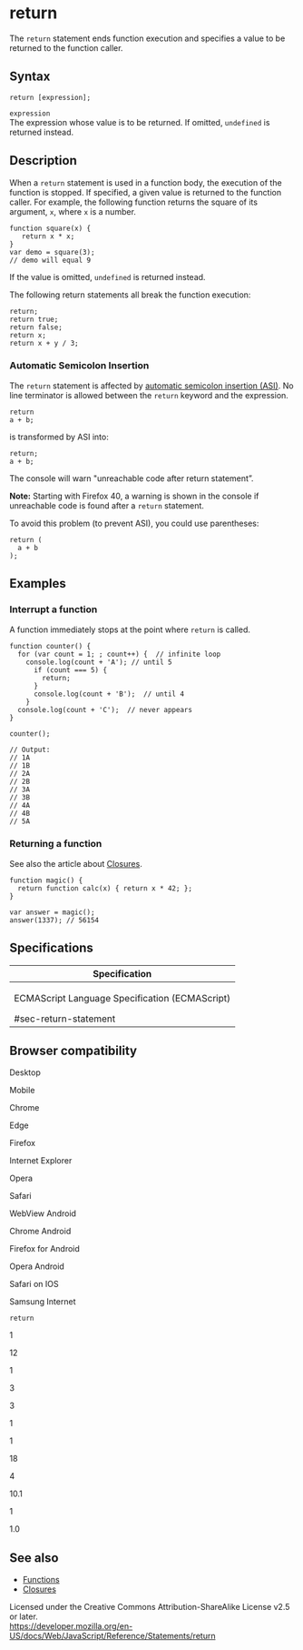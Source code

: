 return
======

The `return` statement ends function execution and specifies a value to be returned to the function caller.

Syntax
------

    return [expression];

`expression`  
The expression whose value is to be returned. If omitted, `undefined` is returned instead.

Description
-----------

When a `return` statement is used in a function body, the execution of the function is stopped. If specified, a given value is returned to the function caller. For example, the following function returns the square of its argument, `x`, where `x` is a number.

    function square(x) {
       return x * x;
    }
    var demo = square(3);
    // demo will equal 9

If the value is omitted, `undefined` is returned instead.

The following return statements all break the function execution:

    return;
    return true;
    return false;
    return x;
    return x + y / 3;

### Automatic Semicolon Insertion

The `return` statement is affected by [automatic semicolon insertion (ASI)](../lexical_grammar#automatic_semicolon_insertion). No line terminator is allowed between the `return` keyword and the expression.

    return
    a + b;

is transformed by ASI into:

    return;
    a + b;

The console will warn "unreachable code after return statement”.

**Note:** Starting with Firefox 40, a warning is shown in the console if unreachable code is found after a `return` statement.

To avoid this problem (to prevent ASI), you could use parentheses:

    return (
      a + b
    );

Examples
--------

### Interrupt a function

A function immediately stops at the point where `return` is called.

    function counter() {
      for (var count = 1; ; count++) {  // infinite loop
        console.log(count + 'A'); // until 5
          if (count === 5) {
            return;
          }
          console.log(count + 'B');  // until 4
        }
      console.log(count + 'C');  // never appears
    }

    counter();

    // Output:
    // 1A
    // 1B
    // 2A
    // 2B
    // 3A
    // 3B
    // 4A
    // 4B
    // 5A

### Returning a function

See also the article about [Closures](https://developer.mozilla.org/en-US/docs/Web/JavaScript/Closures).

    function magic() {
      return function calc(x) { return x * 42; };
    }

    var answer = magic();
    answer(1337); // 56154

Specifications
--------------

<table><colgroup><col style="width: 100%" /></colgroup><thead><tr class="header"><th>Specification</th></tr></thead><tbody><tr class="odd"><td><p>ECMAScript Language Specification (ECMAScript)<br />
</p><span class="small">#sec-return-statement</span></td></tr></tbody></table>

Browser compatibility
---------------------

Desktop

Mobile

Chrome

Edge

Firefox

Internet Explorer

Opera

Safari

WebView Android

Chrome Android

Firefox for Android

Opera Android

Safari on IOS

Samsung Internet

`return`

1

12

1

3

3

1

1

18

4

10.1

1

1.0

See also
--------

-   [Functions](../functions)
-   [Closures](https://developer.mozilla.org/en-US/docs/Web/JavaScript/Closures)

Licensed under the Creative Commons Attribution-ShareAlike License v2.5 or later.  
<a href="https://developer.mozilla.org/en-US/docs/Web/JavaScript/Reference/Statements/return" class="_attribution-link">https://developer.mozilla.org/en-US/docs/Web/JavaScript/Reference/Statements/return</a>
